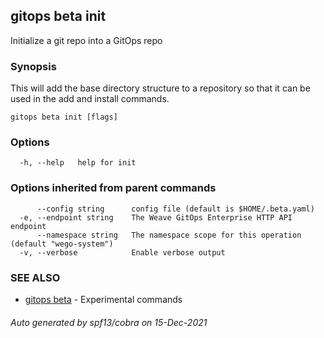 ## gitops beta init

Initialize a git repo into a GitOps repo

### Synopsis

This will add the base directory structure
to a repository so that it can be used in the add and 
install commands.

```
gitops beta init [flags]
```

### Options

```
  -h, --help   help for init
```

### Options inherited from parent commands

```
      --config string      config file (default is $HOME/.beta.yaml)
  -e, --endpoint string    The Weave GitOps Enterprise HTTP API endpoint
      --namespace string   The namespace scope for this operation (default "wego-system")
  -v, --verbose            Enable verbose output
```

### SEE ALSO

* [gitops beta](gitops_beta.md)	 - Experimental commands

###### Auto generated by spf13/cobra on 15-Dec-2021
